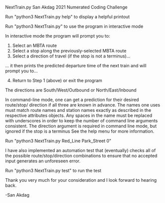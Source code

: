 NextTrain.py
San Akdag 2021
Numerated Coding Challenge

Run "python3 NextTrain.py help" to display a helpful printout

Run "python3 NextTrain.py" to use the program in interactive mode

In interactive mode the program will prompt you to:

1. Select an MBTA route
2. Select a stop along the previously-selected MBTA route
3. Select a direction of travel (if the stop is not a terminus)... 

... it then prints the predicted departure time of the next train and will prompt you to...

4. Return to Step 1 (above) or exit the program

The directions are South/West/Outbound or North/East/Inbound 

In command-line mode, one can get a prediction for their desired route/stop/
direction if all three are known in advance. 
The names one uses must match route names and station names exactly 
as described in the respective attributes objects. Any spaces in the name
must be replaced with underscores in order to keep the number of command
line arguments consistent. 
The direction argument is required in command line mode, but ignored if the stop is a terminus
See the help menu for more information.

Run "python3 NextTrain.py Red_Line Park_Street 0" 

I have also implemented an automation test that (eventually) checks all of the
possible route/stop/direction combinations to ensure that no accepted input generates an unforeseen error.

Run "python3 NextTrain.py test" to run the test

Thank you very much for your consideration and I look forward to hearing back.

-San Akdag
